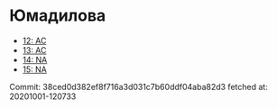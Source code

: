 # Юмадилова
- [12: AC](12.md)
- [13: AC](13.md)
- [14: NA](14.md)
- [15: NA](15.md)

Commit: 38ced0d382ef8f716a3d031c7b60ddf04aba82d3
 fetched at: 20201001-120733
